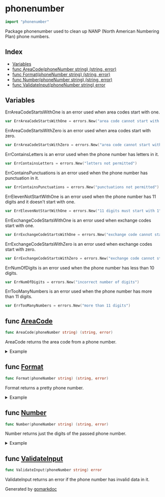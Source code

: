 <!-- Code generated by gomarkdoc. DO NOT EDIT -->

# phonenumber

```go
import "phonenumber"
```

Package phonenumber used to clean up NANP \(North American Numbering Plan\) phone numbers.

## Index

- [Variables](<#variables>)
- [func AreaCode(phoneNumber string) (string, error)](<#func-areacode>)
- [func Format(phoneNumber string) (string, error)](<#func-format>)
- [func Number(phoneNumber string) (string, error)](<#func-number>)
- [func ValidateInput(phoneNumber string) error](<#func-validateinput>)


## Variables

ErrAreaCodeStartsWithOne is an error used when area codes start with one.

```go
var ErrAreaCodeStartsWithOne = errors.New("area code cannot start with one")
```

ErrAreaCodeStartsWithZero is an error used when area codes start with zero.

```go
var ErrAreaCodeStartsWithZero = errors.New("area code cannot start with zero")
```

ErrContainsLetters is an error used when the phone number has letters in it.

```go
var ErrContainsLetters = errors.New("letters not permitted")
```

ErrContainsPunctuations is an error used when the phone number has punctuation in it.

```go
var ErrContainsPunctuations = errors.New("punctuations not permitted")
```

ErrElevenNotStartWithOne is an error used when the phone number has 11 digits and it doesn't start with one.

```go
var ErrElevenNotStartWithOne = errors.New("11 digits must start with 1")
```

ErrExchangeCodeStartsWithOne is an error used when exchange codes start with one.

```go
var ErrExchangeCodeStartsWithOne = errors.New("exchange code cannot start with one")
```

ErrExchangeCodeStartsWithZero is an error used when exchange codes start with zero.

```go
var ErrExchangeCodeStartsWithZero = errors.New("exchange code cannot start with zero")
```

ErrNumOfDigits is an error used when the phone number has less than 10 digits.

```go
var ErrNumOfDigits = errors.New("incorrect number of digits")
```

ErrTooManyNumbers is an error used when the phone number has more than 11 digits.

```go
var ErrTooManyNumbers = errors.New("more than 11 digits")
```

## func [AreaCode](<https://github.com/vpayno/exercism-workspace/blob/main/go/phone-number/phone_number.go#L138>)

```go
func AreaCode(phoneNumber string) (string, error)
```

AreaCode returns the area code from a phone number.

<details><summary>Example</summary>
<p>

```go
{
	fmt.Println(AreaCode("+1 (613)-995-0253"))
	fmt.Println(AreaCode("613-995-0253"))
	fmt.Println(AreaCode("1 613 995 0253"))
	fmt.Println(AreaCode("613.995.0253"))

}
```

#### Output

```
613 <nil>
613 <nil>
613 <nil>
613 <nil>
```

</p>
</details>

## func [Format](<https://github.com/vpayno/exercism-workspace/blob/main/go/phone-number/phone_number.go#L158>)

```go
func Format(phoneNumber string) (string, error)
```

Format returns a pretty phone number.

<details><summary>Example</summary>
<p>

```go
{
	fmt.Println(Format("+1 (613)-995-0253"))
	fmt.Println(Format("613-995-0253"))
	fmt.Println(Format("1 613 995 0253"))
	fmt.Println(Format("613.995.0253"))

}
```

#### Output

```
(613) 995-0253 <nil>
(613) 995-0253 <nil>
(613) 995-0253 <nil>
(613) 995-0253 <nil>
```

</p>
</details>

## func [Number](<https://github.com/vpayno/exercism-workspace/blob/main/go/phone-number/phone_number.go#L113>)

```go
func Number(phoneNumber string) (string, error)
```

Number returns just the digits of the passed phone number.

<details><summary>Example</summary>
<p>

```go
{
	fmt.Println(Number("+1 (613)-995-0253"))
	fmt.Println(Number("613-995-0253"))
	fmt.Println(Number("1 613 995 0253"))
	fmt.Println(Number("613.995.0253"))

}
```

#### Output

```
6139950253 <nil>
6139950253 <nil>
6139950253 <nil>
6139950253 <nil>
```

</p>
</details>

## func [ValidateInput](<https://github.com/vpayno/exercism-workspace/blob/main/go/phone-number/phone_number.go#L37>)

```go
func ValidateInput(phoneNumber string) error
```

ValidateInput returns an error if the phone number has invalid data in it.



Generated by [gomarkdoc](<https://github.com/princjef/gomarkdoc>)
